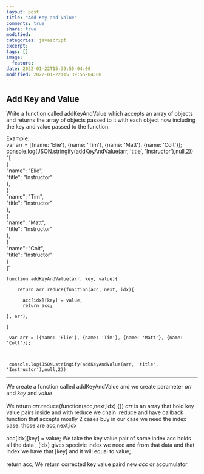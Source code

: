 ```yaml
---
layout: post
title: "Add Key and Value"
comments: true
share: true
modified:
categories: javascript
excerpt:
tags: []
image:
  feature:
date: 2022-01-22T15:39:55-04:00
modified: 2022-01-22T15:39:55-04:00
---
```


## Add Key and Value

Write a function called addKeyAndValue which accepts an array of objects and returns the array of objects passed to it with each object now including the key and value passed to the function.

Example:<br>
var arr = [{name: 'Elie'}, {name: 'Tim'}, {name: 'Matt'}, {name: 'Colt'}];<br>
console.log(JSON.stringify(addKeyAndValue(arr, 'title', 'Instructor'),null,2)) <br>
"[<br>
  {<br>
    \"name\": \"Elie\",<br>
    \"title\": \"Instructor\"<br>
  },<br>
  {<br>
    \"name\": \"Tim\",<br>
    \"title\": \"Instructor\"<br>
  },<br>
  {<br>
    \"name\": \"Matt\",<br>
    \"title\": \"Instructor\"<br>
  },<br>
  {<br>
    \"name\": \"Colt\",<br>
    \"title\": \"Instructor\"<br>
  }<br>
]"<br>





~~~
function addKeyAndValue(arr, key, value){

    return arr.reduce(function(acc, next, idx){ 

      acc[idx][key] = value;
      return acc;

}, arr);
 
}

 var arr = [{name: 'Elie'}, {name: 'Tim'}, {name: 'Matt'}, {name: 'Colt'}];

    

 console.log(JSON.stringify(addKeyAndValue(arr, 'title', 'Instructor'),null,2))
~~~
___
We create a function called addKeyAndValue and we create parameter  *arr* and  *key* and *value*
<br><br>
We return *arr*.reduce(function(acc,next,idx) {}) *arr* is an array that hold key value pairs inside and with reduce we chain .reduce and have callback function that accepts mostly 2 cases buy in our case we need the index case. those are acc,next,idx
<br><br>
 acc[idx][key] = value; We take the key value pair of some index acc holds all the data , [idx] gives specivic index we need and from that data and that index we have that [key] and it will equal to value;
<br><br>
 return acc; We return corrected key value paird new *acc* or accumulator 
<br><br>




